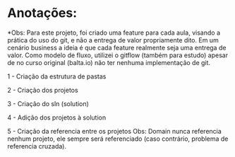 # Anotações:

*Obs: Para este projeto, foi criado uma feature para cada aula, visando a prática do uso do git, e não a entrega de valor propriamente dito. Em um cenário business a ideia é que cada feature realmente seja uma entrega de valor. Como modelo de fluxo, utilizei o gitflow (também para estudo) apesar de no curso original (balta.io) não ter nenhuma implementação de git.

1 - Criação da estrutura de pastas

2 - Criação dos projetos

3 - Criação do sln (solution)

4 - Adição dos projetos à solution

5 - Criação da referencia entre os projetos
    Obs: Domain nunca referencia nenhum projeto, ele sempre será referenciado (caso contrário, problema de referencia cruzada).

